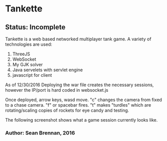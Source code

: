 # Tankette

## Status: Incomplete

Tankette is a web based networked multiplayer tank game.  A variety of
technologies are used:
1. ThreeJS
2. WebSocket
3. My GJK solver
4. Java servelets with servlet engine
5. javascript for client

As of 12/30/2016
Deploying the war file creates the necessary sessions, however the IP/port
is hard coded in websocket.js

Once deployed, arrow keys, wasd move.  "c" changes the camera from fixed to
a chase camera.  "f" or spacebar fires.  "t" makes "turdles" which are
rotating/scaling copies of rockets for eye candy and testing.

The following screenshot shows what a game session currently looks like.

### Author: Sean Brennan, 2016
